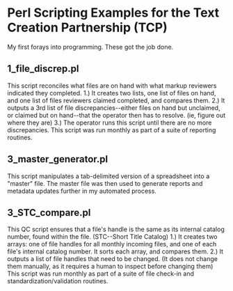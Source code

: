 # Perl Scripting Examples for the Text Creation Partnership (TCP)
My first forays into programming. These got the job done.
## 1_file_discrep.pl
This script reconciles what files are on hand with what markup reviewers indicated they completed.
1.) It creates two lists, one list of files on hand, and one list of files reviewers claimed completed, and compares them.
2.) It outputs a 3rd list of file discrepancies--either files on hand but unclaimed, or claimed but on hand--that the operator then has to resolve. (ie, figure out where they are)
3.) The operator runs this script until there are no more discrepancies.
This script was run monthly as part of a suite of reporting routines.
## 3_master_generator.pl
This script manipulates a tab-delimited version of a spreadsheet into a "master" file. The master file was then used to generate reports and metadata updates further in my automated process.
## 3_STC_compare.pl
This QC script ensures that a file's handle is the same as its internal catalog number, found within the file. (STC--Short Title Catalog)
1.) It creates two arrays: one of file handles for all monthly incoming files, and one of each file's internal catalog number. It sorts each array, and compares them.
2.) It outputs a list of file handles that need to be changed. (It does not change them manually, as it requires a human to inspect before changing them)
This script was run monthly as part of a suite of file check-in and standardization/validation routines.
